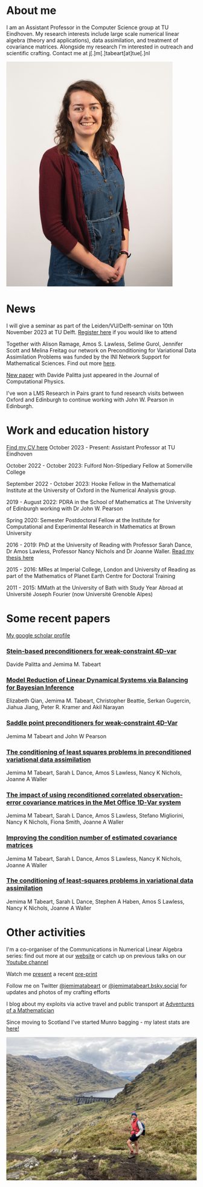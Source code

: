 # About me

I am an Assistant Professor in the Computer Science group at TU Eindhoven. My research interests include large scale numerical linear algebra (theory and applications), data assimilation, and treatment of covariance matrices. Alongside my research I'm interested in outreach and scientific crafting. Contact me at j[.]m[.]tabeart[at]tue[.]nl

![Photo of Jemima - she is wearing a blue denim dress and a red cardigan, and she is standing in front of a white wall](./assets/CompressedHeadshot.png) 

# News
I will give a seminar as part of the Leiden/VU/Delft-seminar on 10th November 2023 at TU Delft. [Register here](https://www.aanmelder.nl/leiden_vu_delft_seminar) if you would like to attend

Together with Alison Ramage, Amos S. Lawless, Selime Gurol, Jennifer Scott and Melina Freitag our network on Preconditioning for Variational Data Assimilation Problems was funded by the INI Network Support for Mathematical Sciences. Find out more [here](https://new-og.is.strath.ac.uk/science/mathematicsstatistics/pdvap/).

[New paper](https://doi.org/10.1016/j.jcp.2023.112068) with Davide Palitta just appeared in the Journal of Computational Physics.

I've won a LMS Research in Pairs grant to fund research visits between Oxford and Edinburgh to continue working with John W. Pearson in Edinburgh.

# Work and education history

[Find my CV here](./assets/CV.pdf)
October 2023 - Present: Assistant Professor at TU Eindhoven

October 2022 - October 2023: Fulford Non-Stipediary Fellow at Somerville College

September 2022 - October 2023: Hooke Fellow in the Mathematical Institute at the University of Oxford in the Numerical Analysis group.

2019 - August 2022: PDRA in the School of Mathematics at The University of Edinburgh working with Dr John W. Pearson

Spring 2020: Semester Postdoctoral Fellow at the Institute for Computational and Experimental Research in Mathematics at Brown University

2016 - 2019: PhD at the University of Reading with Professor Sarah Dance, Dr Amos Lawless, Professor Nancy Nichols and Dr Joanne Waller. [Read my thesis here](http://centaur.reading.ac.uk/88830/) 

2015 - 2016: MRes at Imperial College, London and University of Reading as part of the Mathematics of Planet Earth Centre for Doctoral Training

2011 - 2015: MMath at the University of Bath with Study Year Abroad at Université Joseph Fourier (now Université Grenoble Alpes)

# Some recent papers

[My google scholar profile](https://scholar.google.com/citations?user=3CJhooAAAAAJ&hl=en)

### [Stein-based preconditioners for weak-constraint 4D-var]([https://arxiv.org/abs/2203.17184](https://doi.org/10.1016/j.jcp.2023.112068))  
Davide Palitta and Jemima M. Tabeart

### [Model Reduction of Linear Dynamical Systems via Balancing for Bayesian Inference](https://link.springer.com/article/10.1007/s10915-022-01798-8)
Elizabeth Qian, Jemima M. Tabeart, Christopher Beattie, Serkan Gugercin, Jiahua Jiang, Peter R. Kramer and Akil Narayan 

### [Saddle point preconditioners for weak-constraint 4D-Var](https://arxiv.org/abs/2105.06975)
Jemima M Tabeart and John W Pearson

### [The conditioning of least squares problems in preconditioned variational data assimilation](https://arxiv.org/abs/2010.08416)
Jemima M Tabeart, Sarah L Dance, Amos S Lawless, Nancy K Nichols, Joanne A Waller

### [The impact of using reconditioned correlated observation‐error covariance matrices in the Met Office 1D‐Var system](https://doi.org/10.1002/qj.3741)
Jemima M Tabeart, Sarah L Dance, Amos S Lawless, Stefano Migliorini, Nancy K Nichols, Fiona Smith, Joanne A Waller

### [Improving the condition number of estimated covariance matrices](https://doi.org/10.1080/16000870.2019.1696646)
Jemima M Tabeart, Sarah L Dance, Amos S Lawless, Nancy K Nichols, Joanne A Waller

### [The conditioning of least‐squares problems in variational data assimilation](https://doi.org/10.1002/nla.2165)
Jemima M Tabeart, Sarah L Dance, Stephen A Haben, Amos S Lawless, Nancy K Nichols, Joanne A Waller


# Other activities

I'm a co-organiser of the Communications in Numerical Linear Algebra series: find out more at our [website](https://sites.google.com/view/commnla/home) or catch up on previous talks on our [Youtube channel](https://www.youtube.com/channel/UCSlAhBOIY68IWLxpPUFHuSQ)

Watch me [present](https://youtu.be/TsnHNBHYgdo?t=1620) a recent [pre-print](https://arxiv.org/abs/2105.06975)

Follow me on Twitter [@jemimatabeart](https://twitter.com/jemimatabeart) or [@jemimatabeart.bsky.social](https://bsky.app/profile/jemimatabeart.bsky.social) for updates and photos of my crafting efforts

I blog about my exploits via active travel and public transport at [Adventures of a Mathematician](https://lerabotproblems.wordpress.com)

Since moving to Scotland I've started Munro bagging - my latest stats are [here!](https://bit.ly/3xt6490)

![Photo of Jemima standing in the hills in front of a dam/loch. She is wearing shorts, a woolly hat, an orange body warmer and hiking boots.](./assets/HillPhoto.jpeg) 

